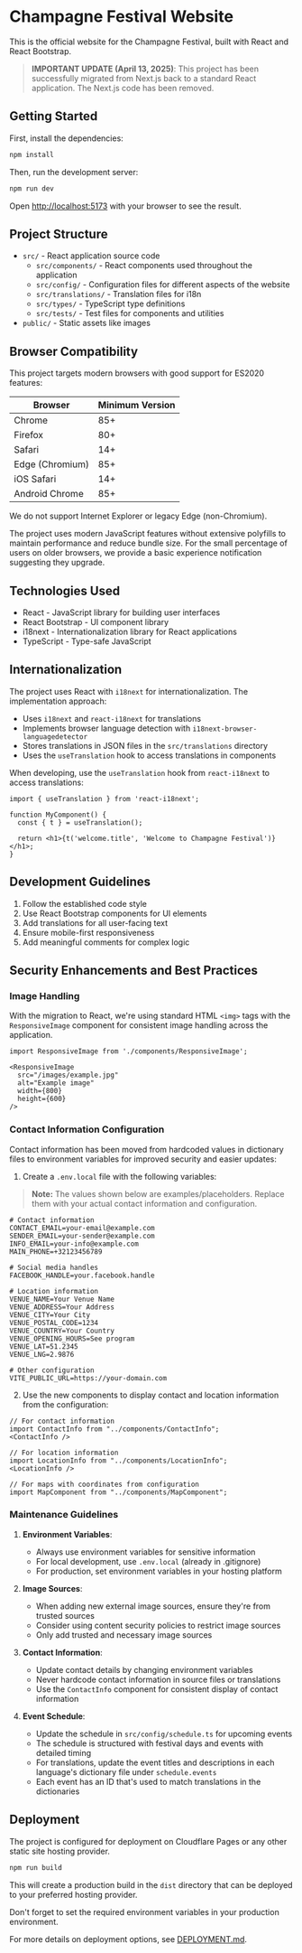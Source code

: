 # Champagne Festival Website

This is the official website for the Champagne Festival, built with React and React Bootstrap.

> **IMPORTANT UPDATE (April 13, 2025)**: This project has been successfully migrated from Next.js back to a standard React application. The Next.js code has been removed.

## Getting Started

First, install the dependencies:

```bash
npm install
```

Then, run the development server:

```bash
npm run dev
```

Open [http://localhost:5173](http://localhost:5173) with your browser to see the result.

## Project Structure

- `src/` - React application source code
  - `src/components/` - React components used throughout the application
  - `src/config/` - Configuration files for different aspects of the website
  - `src/translations/` - Translation files for i18n
  - `src/types/` - TypeScript type definitions
  - `src/tests/` - Test files for components and utilities
- `public/` - Static assets like images

## Browser Compatibility

This project targets modern browsers with good support for ES2020 features:

| Browser             | Minimum Version |
|---------------------|-----------------|
| Chrome              | 85+             |
| Firefox             | 80+             |
| Safari              | 14+             |
| Edge (Chromium)     | 85+             |
| iOS Safari          | 14+             |
| Android Chrome      | 85+             |

We do not support Internet Explorer or legacy Edge (non-Chromium).

The project uses modern JavaScript features without extensive polyfills to maintain performance and reduce bundle size. For the small percentage of users on older browsers, we provide a basic experience notification suggesting they upgrade.

## Technologies Used

- React - JavaScript library for building user interfaces
- React Bootstrap - UI component library
- i18next - Internationalization library for React applications
- TypeScript - Type-safe JavaScript

## Internationalization

The project uses React with `i18next` for internationalization. The implementation approach:

- Uses `i18next` and `react-i18next` for translations
- Implements browser language detection with `i18next-browser-languagedetector`
- Stores translations in JSON files in the `src/translations` directory
- Uses the `useTranslation` hook to access translations in components

When developing, use the `useTranslation` hook from `react-i18next` to access translations:

```tsx
import { useTranslation } from 'react-i18next';

function MyComponent() {
  const { t } = useTranslation();
  
  return <h1>{t('welcome.title', 'Welcome to Champagne Festival')}</h1>;
}
```

## Development Guidelines

1. Follow the established code style
2. Use React Bootstrap components for UI elements
3. Add translations for all user-facing text
4. Ensure mobile-first responsiveness
5. Add meaningful comments for complex logic

## Security Enhancements and Best Practices

### Image Handling

With the migration to React, we're using standard HTML `<img>` tags with the `ResponsiveImage` component for consistent image handling across the application.

```tsx
import ResponsiveImage from './components/ResponsiveImage';

<ResponsiveImage 
  src="/images/example.jpg" 
  alt="Example image" 
  width={800} 
  height={600} 
/>
```

### Contact Information Configuration

Contact information has been moved from hardcoded values in dictionary files to environment variables for improved security and easier updates:

1. Create a `.env.local` file with the following variables:

> **Note:** The values shown below are examples/placeholders. Replace them with your actual contact information and configuration.

```
# Contact information
CONTACT_EMAIL=your-email@example.com
SENDER_EMAIL=your-sender@example.com
INFO_EMAIL=your-info@example.com
MAIN_PHONE=+32123456789

# Social media handles
FACEBOOK_HANDLE=your.facebook.handle

# Location information
VENUE_NAME=Your Venue Name
VENUE_ADDRESS=Your Address
VENUE_CITY=Your City
VENUE_POSTAL_CODE=1234
VENUE_COUNTRY=Your Country
VENUE_OPENING_HOURS=See program
VENUE_LAT=51.2345
VENUE_LNG=2.9876

# Other configuration
VITE_PUBLIC_URL=https://your-domain.com
```

2. Use the new components to display contact and location information from the configuration:
```tsx
// For contact information
import ContactInfo from "../components/ContactInfo";
<ContactInfo />

// For location information
import LocationInfo from "../components/LocationInfo";
<LocationInfo />

// For maps with coordinates from configuration
import MapComponent from "../components/MapComponent";
```

### Maintenance Guidelines

1. **Environment Variables**: 
   - Always use environment variables for sensitive information
   - For local development, use `.env.local` (already in .gitignore)
   - For production, set environment variables in your hosting platform

2. **Image Sources**:
   - When adding new external image sources, ensure they're from trusted sources
   - Consider using content security policies to restrict image sources
   - Only add trusted and necessary image sources

3. **Contact Information**:
   - Update contact details by changing environment variables
   - Never hardcode contact information in source files or translations
   - Use the `ContactInfo` component for consistent display of contact information
   
4. **Event Schedule**:
   - Update the schedule in `src/config/schedule.ts` for upcoming events
   - The schedule is structured with festival days and events with detailed timing
   - For translations, update the event titles and descriptions in each language's dictionary file under `schedule.events`
   - Each event has an ID that's used to match translations in the dictionaries
## Deployment

The project is configured for deployment on Cloudflare Pages or any other static site hosting provider.

```bash
npm run build
```

This will create a production build in the `dist` directory that can be deployed to your preferred hosting provider.

Don't forget to set the required environment variables in your production environment.

For more details on deployment options, see [DEPLOYMENT.md](./DEPLOYMENT.md).
